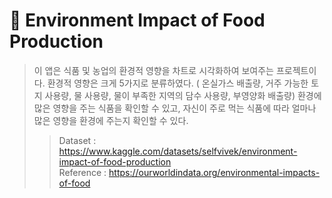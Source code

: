 🌳 Environment Impact of Food Production
======
> 이 앱은 식품 및 농업의 환경적 영향을 차트로 시각화하여 보여주는 프로젝트이다. 환경적 영향은 크게 5가지로 분류하였다. ( 온실가스 배출량, 거주 가능한 토지 사용량, 물 사용량, 물이 부족한 지역의 담수 사용량, 부영양화 배출량) 환경에 많은 영향을 주는 식품을 확인할 수 있고, 자신이 주로 먹는 식품에 따라 얼마나 많은 영향을 환경에 주는지 확인할 수 있다.
>   > Dataset : https://www.kaggle.com/datasets/selfvivek/environment-impact-of-food-production   
>   > Reference : https://ourworldindata.org/environmental-impacts-of-food
